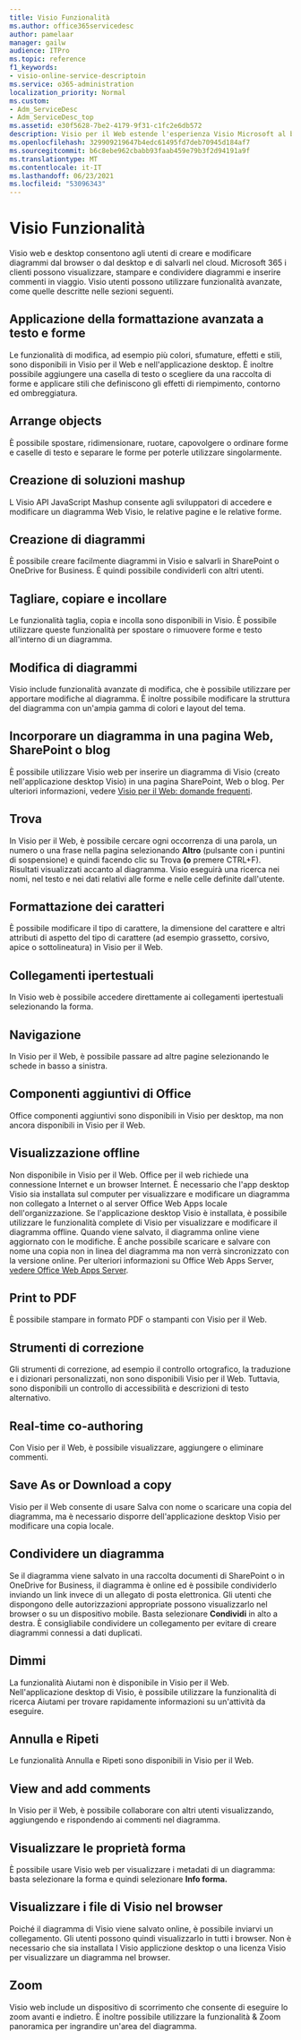 ```yaml
---
title: Visio Funzionalità
ms.author: office365servicedesc
author: pamelaar
manager: gailw
audience: ITPro
ms.topic: reference
f1_keywords:
- visio-online-service-descriptoin
ms.service: o365-administration
localization_priority: Normal
ms.custom:
- Adm_ServiceDesc
- Adm_ServiceDesc_top
ms.assetid: e30f5628-7be2-4179-9f31-c1fc2e6db572
description: Visio per il Web estende l'esperienza Visio Microsoft al browser, in cui è possibile creare e modificare diagrammi salvati nel cloud. Microsoft 365 i clienti possono visualizzare, stampare e condividere diagrammi e inserire commenti in viaggio.
ms.openlocfilehash: 329909219647b4edc61495fd7deb70945d184af7
ms.sourcegitcommit: b6c8ebe962cbabb93faab459e79b3f2d94191a9f
ms.translationtype: MT
ms.contentlocale: it-IT
ms.lasthandoff: 06/23/2021
ms.locfileid: "53096343"
---
```

# <a name="visio-features"></a>Visio Funzionalità

Visio web e desktop consentono agli utenti di creare e modificare diagrammi dal browser o dal desktop e di salvarli nel cloud. Microsoft 365 i clienti possono visualizzare, stampare e condividere diagrammi e inserire commenti in viaggio. Visio utenti possono utilizzare funzionalità avanzate, come quelle descritte nelle sezioni seguenti.

## <a name="apply-rich-formatting-to-text-and-shapes"></a>Applicazione della formattazione avanzata a testo e forme

Le funzionalità di modifica, ad esempio più colori, sfumature, effetti e stili, sono disponibili in Visio per il Web e nell'applicazione desktop. È inoltre possibile aggiungere una casella di testo o scegliere da una raccolta di forme e applicare stili che definiscono gli effetti di riempimento, contorno ed ombreggiatura.

## <a name="arrange-objects"></a>Arrange objects

È possibile spostare, ridimensionare, ruotare, capovolgere o ordinare forme e caselle di testo e separare le forme per poterle utilizzare singolarmente.

## <a name="build-mashup-solutions"></a>Creazione di soluzioni mashup

L Visio API JavaScript Mashup consente agli sviluppatori di accedere e modificare un diagramma Web Visio, le relative pagine e le relative forme.

## <a name="create-diagrams"></a>Creazione di diagrammi

È possibile creare facilmente diagrammi in Visio e salvarli in SharePoint o OneDrive for Business. È quindi possibile condividerli con altri utenti.

## <a name="cut-copy-and-paste"></a>Tagliare, copiare e incollare

Le funzionalità taglia, copia e incolla sono disponibili in Visio. È possibile utilizzare queste funzionalità per spostare o rimuovere forme e testo all'interno di un diagramma.

## <a name="edit-diagrams"></a>Modifica di diagrammi

Visio include funzionalità avanzate di modifica, che è possibile utilizzare per apportare modifiche al diagramma. È inoltre possibile modificare la struttura del diagramma con un'ampia gamma di colori e layout del tema.

## <a name="embed-diagram-in-a-sharepoint-web-or-blog-page"></a>Incorporare un diagramma in una pagina Web, SharePoint o blog

È possibile utilizzare Visio web per inserire un diagramma di Visio (creato nell'applicazione desktop Visio) in una pagina SharePoint, Web o blog. Per ulteriori informazioni, vedere [Visio per il Web: domande frequenti](https://support.office.com/article/e6647040-2fca-42ec-9fa5-d16a4e39e0ee).

## <a name="find"></a>Trova

In Visio per il Web, è possibile cercare ogni occorrenza di una parola, un numero o una frase nella pagina selezionando **Altro** (pulsante con i puntini di sospensione) e quindi facendo clic su Trova **(o** premere CTRL+F). Risultati visualizzati accanto al diagramma. Visio eseguirà una ricerca nei nomi, nel testo e nei dati relativi alle forme e nelle celle definite dall'utente.

## <a name="font-formatting"></a>Formattazione dei caratteri

È possibile modificare il tipo di carattere, la dimensione del carattere e altri attributi di aspetto del tipo di carattere (ad esempio grassetto, corsivo, apice o sottolineatura) in Visio per il Web.

## <a name="hyperlinks"></a>Collegamenti ipertestuali

In Visio web è possibile accedere direttamente ai collegamenti ipertestuali selezionando la forma.

## <a name="navigation"></a>Navigazione

In Visio per il Web, è possibile passare ad altre pagine selezionando le schede in basso a sinistra.

## <a name="office-add-ins"></a>Componenti aggiuntivi di Office

Office componenti aggiuntivi sono disponibili in Visio per desktop, ma non ancora disponibili in Visio per il Web.

## <a name="offline-viewing"></a>Visualizzazione offline

Non disponibile in Visio per il Web. Office per il web richiede una connessione Internet e un browser Internet. È necessario che l'app desktop Visio sia installata sul computer per visualizzare e modificare un diagramma non collegato a Internet o al server Office Web Apps locale dell'organizzazione. Se l'applicazione desktop Visio è installata, è possibile utilizzare le funzionalità complete di Visio per visualizzare e modificare il diagramma offline. Quando viene salvato, il diagramma online viene aggiornato con le modifiche. È anche possibile scaricare e salvare con nome una copia non in linea del diagramma ma non verrà sincronizzato con la versione online. Per ulteriori informazioni su Office Web Apps Server, [vedere Office Web Apps Server](/webappsserver/how-office-web-apps-work-on-premises-with-sharepoint-2013).

## <a name="print-to-pdf"></a>Print to PDF

È possibile stampare in formato PDF o stampanti con Visio per il Web.

## <a name="proofing-tools"></a>Strumenti di correzione

Gli strumenti di correzione, ad esempio il controllo ortografico, la traduzione e i dizionari personalizzati, non sono disponibili Visio per il Web. Tuttavia, sono disponibili un controllo di accessibilità e descrizioni di testo alternativo.

## <a name="real-time-co-authoring"></a>Real-time co-authoring

Con Visio per il Web, è possibile visualizzare, aggiungere o eliminare commenti.

## <a name="save-as-or-download-a-copy"></a>Save As or Download a copy

Visio per il Web consente di usare Salva con nome o scaricare una copia del diagramma, ma è necessario disporre dell'applicazione desktop Visio per modificare una copia locale.

## <a name="share-a-diagram"></a>Condividere un diagramma

Se il diagramma viene salvato in una raccolta documenti di SharePoint o in OneDrive for Business, il diagramma è online ed è possibile condividerlo inviando un link invece di un allegato di posta elettronica. Gli utenti che dispongono delle autorizzazioni appropriate possono visualizzarlo nel browser o su un dispositivo mobile. Basta selezionare **Condividi** in alto a destra. È consigliabile condividere un collegamento per evitare di creare diagrammi connessi a dati duplicati.

## <a name="tell-me"></a>Dimmi

La funzionalità Aiutami non è disponibile in Visio per il Web. Nell'applicazione desktop di Visio, è possibile utilizzare la funzionalità di ricerca Aiutami per trovare rapidamente informazioni su un'attività da eseguire.

## <a name="undo-and-redo"></a>Annulla e Ripeti

Le funzionalità Annulla e Ripeti sono disponibili in Visio per il Web.

## <a name="view-and-add-comments"></a>View and add comments

In Visio per il Web, è possibile collaborare con altri utenti visualizzando, aggiungendo e rispondendo ai commenti nel diagramma.

## <a name="view-shape-data"></a>Visualizzare le proprietà forma

È possibile usare Visio web per visualizzare i metadati di un diagramma: basta selezionare la forma e quindi selezionare **Info forma.**

## <a name="view-visio-files-in-the-browser"></a>Visualizzare i file di Visio nel browser

Poiché il diagramma di Visio viene salvato online, è possibile inviarvi un collegamento. Gli utenti possono quindi visualizzarlo in tutti i browser. Non è necessario che sia installata l Visio appliczione desktop o una licenza Visio per visualizzare un diagramma nel browser.

## <a name="zoom"></a>Zoom

Visio web include un dispositivo di scorrimento che consente di eseguire lo zoom avanti e indietro. È inoltre possibile utilizzare la funzionalità &amp; Zoom panoramica per ingrandire un'area del diagramma.
